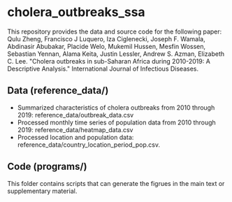 # cholera_outbreaks_ssa
This repository provides the data and source code for the following paper: Qulu Zheng, Francisco J Luquero, Iza Ciglenecki, Joseph F. Wamala, Abdinasir Abubakar, Placide Welo, Mukemil Hussen, Mesfin Wossen, Sebastian Yennan, Alama Keita, Justin Lessler, Andrew S. Azman, Elizabeth C. Lee. "Cholera outbreaks in sub-Saharan Africa during 2010-2019: A Descriptive Analysis." International Journal of Infectious Diseases. 

## Data (reference_data/)
* Summarized characteristics of cholera outbreaks from 2010 through 2019: reference_data/outbreak_data.csv
* Processed monthly time series of population data from 2010 through 2019: reference_data/heatmap_data.csv
* Processed location and population data: reference_data/country_location_period_pop.csv. 

## Code (programs/)
This folder contains scripts that can generate the figrues in the main text or supplementary material. 
